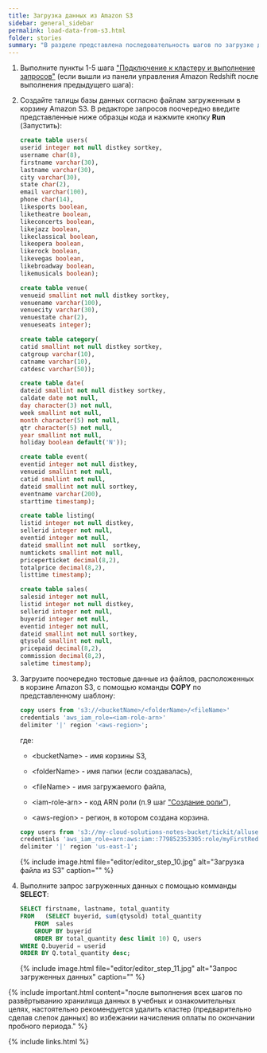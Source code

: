 ```yaml
---
title: Загрузка данных из Amazon S3
sidebar: general_sidebar
permalink: load-data-from-s3.html
folder: stories
summary: "В разделе представлена последовательность шагов по загрузке данных корзины Amazon S3."
---
```


1. Выполните пункты 1-5 шага ["Подключение к кластеру и выполнение запросов"](/run-queries.html) (если вышли из панели управления Amazon Redshift после выполнения предыдущего шага):

2. Создайте талицы базы данных согласно файлам загруженным в корзину Amazon S3. В редакторе запросов поочередно введите представленные ниже образцы кода и нажмите кнопку **Run** (Запустить):

    ```sql
    create table users(
	userid integer not null distkey sortkey,
	username char(8),
	firstname varchar(30),
	lastname varchar(30),
	city varchar(30),
	state char(2),
	email varchar(100),
	phone char(14),
	likesports boolean,
	liketheatre boolean,
	likeconcerts boolean,
	likejazz boolean,
	likeclassical boolean,
	likeopera boolean,
	likerock boolean,
	likevegas boolean,
	likebroadway boolean,
	likemusicals boolean);   
    ````

    ```sql
    create table venue(
	venueid smallint not null distkey sortkey,
	venuename varchar(100),
	venuecity varchar(30),
	venuestate char(2),
	venueseats integer);
    ````

    ```sql
    create table category(
	catid smallint not null distkey sortkey,
	catgroup varchar(10),
	catname varchar(10),
	catdesc varchar(50));
    ````

    ```sql
    create table date(
	dateid smallint not null distkey sortkey,
	caldate date not null,
	day character(3) not null,
	week smallint not null,
	month character(5) not null,
	qtr character(5) not null,
	year smallint not null,
	holiday boolean default('N'));
    ````

    ```sql
    create table event(
	eventid integer not null distkey,
	venueid smallint not null,
	catid smallint not null,
	dateid smallint not null sortkey,
	eventname varchar(200),
	starttime timestamp);
    ````

    ```sql
    create table listing(
	listid integer not null distkey,
	sellerid integer not null,
	eventid integer not null,
	dateid smallint not null  sortkey,
	numtickets smallint not null,
	priceperticket decimal(8,2),
	totalprice decimal(8,2),
	listtime timestamp);
    ````

    ```sql
    create table sales(
	salesid integer not null,
	listid integer not null distkey,
	sellerid integer not null,
	buyerid integer not null,
	eventid integer not null,
	dateid smallint not null sortkey,
	qtysold smallint not null,
	pricepaid decimal(8,2),
	commission decimal(8,2),
	saletime timestamp);
    ````

3. Загрузите поочередно тестовые данные из файлов, расположенных в корзине Amazon S3, с помощью команды **COPY** по представленному шаблону:

    ```sql
    copy users from 's3://<bucketName>/<folderName>/<fileName>' 
    credentials 'aws_iam_role=<iam-role-arn>' 
    delimiter '|' region '<aws-region>';
    ````

    где:

    - \<bucketName\> - имя корзины S3,

    - \<folderName\> - имя папки (если создавалась),

    - \<fileName\> - имя загружаемого файла,

    - \<iam-role-arn\> - код ARN роли (п.9 шаг ["Создание роли"](/create-role.html)),

    - \<aws-region\> - регион, в котором создана корзина.

    ```sql
    copy users from 's3://my-cloud-solutions-notes-bucket/tickit/allusers_pipe.txt' 
    credentials 'aws_iam_role=arn:aws:iam::779852353305:role/myFirstRedshiftRole' 
    delimiter '|' region 'us-east-1';
    ````

    {% include image.html file="editor/editor_step_10.jpg" alt="Загрузка файла из S3" caption="" %}

4. Выполните запрос загруженных данных с помощью комманды **SELECT**:

    ```sql
    SELECT firstname, lastname, total_quantity 
    FROM   (SELECT buyerid, sum(qtysold) total_quantity
        FROM  sales
        GROUP BY buyerid
        ORDER BY total_quantity desc limit 10) Q, users
    WHERE Q.buyerid = userid
    ORDER BY Q.total_quantity desc;
    ````

    {% include image.html file="editor/editor_step_11.jpg" alt="Запрос загруженных данных" caption="" %}

{% include important.html content="после выполнения всех шагов по развёртыванию хранилища данных в учебных и ознакомительных целях, настоятельно рекомендуется удалить кластер (предварительно сделав слепок данных) во избежании начисления оплаты по окончании пробного периода." %}

{% include links.html %}
